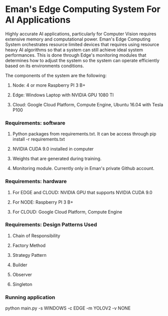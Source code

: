 # Eman's Edge Computing System For AI Applications

Highly accurate AI applications, particularly for Computer Vision requires extensive memory and computational power.
Eman's Edge Computing System orchestrates resource limited devices that requires using resource heavy AI algorithms so that
a system can still achieve ideal system performances. This is done through Edge's monitoring modules that determines
how to adjust the system so the system can operate efficiently based on its environments conditions.

The components of the system are the following:

1. Node: 4 or more Raspberry PI 3 B+

2. Edge: Windows Laptop with NVIDIA GPU 1080 TI

3. Cloud: Google Cloud Platform, Compute Engine, Ubuntu 16.04 with Tesla P100

### Requirements: software

1. Python packages from requirements.txt.
   It can be access through pip install -r requirements.txt

2. NVIDIA CUDA 9.0 installed in computer

3. Weights that are generated during training.

4. Monitoring module. Currently only in Eman's private Github account.


### Requirements: hardware

1. For EDGE and CLOUD: NVIDIA GPU that supports NVIDIA CUDA 9.0

2. For NODE: Raspberry PI 3 B+

3. For CLOUD: Google Cloud Platform, Compute Engine

### Requirements: Design Patterns Used

1. Chain of Responsibility

2. Factory Method

3. Strategy Pattern

4. Builder

5. Observer

6. Singleton

### Running application

python main.py -s WINDOWS -c EDGE -m YOLOV2 -v NONE
